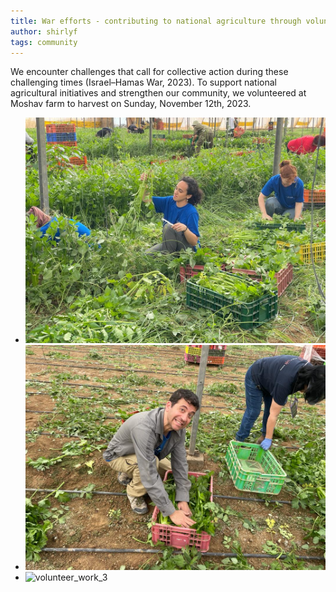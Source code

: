 ```yaml
---
title: War efforts - contributing to national agriculture through volunteer work.
author: shirlyf
tags: community
---
```


We encounter challenges that call for collective action during these challenging times (Israel–Hamas War, 2023). To support national agricultural initiatives and strengthen our community, we volunteered at Moshav farm to harvest on Sunday, November 12th, 2023.

- ![volunteer_work_1](images/blog/volunteer_work_1.jpeg)
- ![volunteer_work_2](images/blog/volunteer_work_2.jpeg)
- ![volunteer_work_3](images/blog/volunteer_work_3.jpg)


